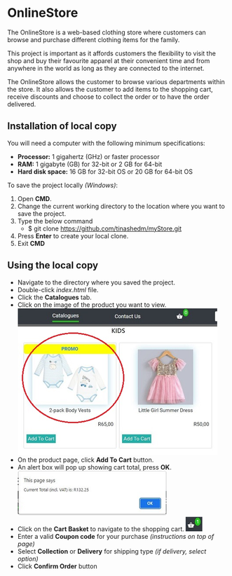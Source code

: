 # OnlineStore

The OnlineStore is a web-based clothing store where customers can browse and purchase different clothing items for the family. 

This project is important as it affords customers the flexibility to visit the shop and buy their favourite apparel at their convenient time and from anywhere in the world as long as they are connected to the internet. 

The OnlineStore allows the customer to browse various departments within the store. It also allows the customer to add items to the shopping cart, receive discounts and choose to collect the order or to have the order delivered.

## Installation of local copy
You will need a computer with the following minimum specifications:
* __Processor:__ 1 gigahertz (GHz) or faster processor
* __RAM:__ 1 gigabyte (GB) for 32-bit or 2 GB for 64-bit
* __Hard disk space:__ 16 GB for 32-bit OS or 20 GB for 64-bit OS

To save the project locally *(Windows)*:

1. Open __CMD__.
2. Change the current working directory to the location where you want to save the project.
3. Type the below command
    * $ git clone https://github.com/tinashedm/myStore.git
4. Press __Enter__ to create your local clone.
5. Exit __CMD__

## Using the local copy 

* Navigate to the directory where you saved the project.
* Double-click *index.html* file.
* Click the __Catalogues__ tab.
* Click on the image of the product you want to view.   
![Product Image](images/productImage.JPG)
* On the product page, click __Add To Cart__ button.
* An alert box will pop up showing cart total, press __OK__.   
![Alert Box](images/alertBox.JPG)
* Click on the __Cart Basket__ to navigate to the shopping cart.
    ![Cart Basket](images/cartButton.JPG)
* Enter a valid __Coupon code__ for your purchase *(instructions on top of page)*
* Select __Collection__ or __Delivery__ for shipping type *(if delivery, select option)*
* Click __Confirm Order__ button


